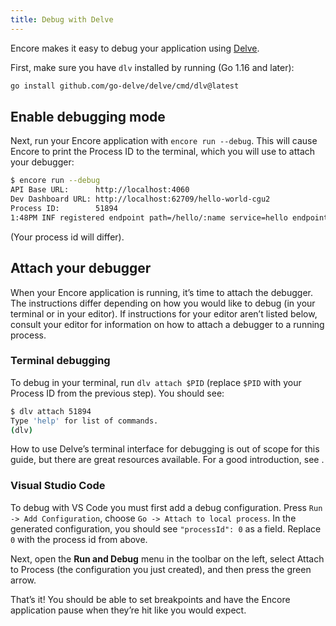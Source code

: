 ```yaml
---
title: Debug with Delve
---
```


Encore makes it easy to debug your application using [Delve](https://github.com/go-delve/delve "Delve").

First, make sure you have `dlv` installed by running (Go 1.16 and later):

```bash
go install github.com/go-delve/delve/cmd/dlv@latest
```

## Enable debugging mode
Next, run your Encore application with `encore run --debug`. This will cause Encore to print the Process ID to the terminal, which you will use to attach your debugger:

```bash
$ encore run --debug
API Base URL:      http://localhost:4060
Dev Dashboard URL: http://localhost:62709/hello-world-cgu2
Process ID:        51894
1:48PM INF registered endpoint path=/hello/:name service=hello endpoint=Hello
```

(Your process id will differ).

## Attach your debugger
When your Encore application is running, it’s time to attach the debugger. The instructions differ depending on how you would like to debug (in your terminal or in your editor). If instructions for your editor aren’t listed below, consult your editor for information on how to attach a debugger to a running process.

### Terminal debugging
To debug in your terminal, run `dlv attach $PID` (replace `$PID` with your Process ID from the previous step). You should see:

```bash
$ dlv attach 51894
Type 'help' for list of commands.
(dlv)
```

How to use Delve’s terminal interface for debugging is out of scope for this guide, but there are great resources available. For a good introduction, see [](https://golang.cafe/blog/golang-debugging-with-delve.html "Debugging with Delve").

### Visual Studio Code
To debug with VS Code you must first add a debug configuration. Press `Run -> Add Configuration`, choose `Go -> Attach to local process`. In the generated configuration, you should see `"processId": 0` as a field. Replace `0` with the process id from above.

Next, open the **Run and Debug** menu in the toolbar on the left, select Attach to Process (the configuration you just created), and then press the green arrow.

That’s it! You should be able to set breakpoints and have the Encore application pause when they’re hit like you would expect.